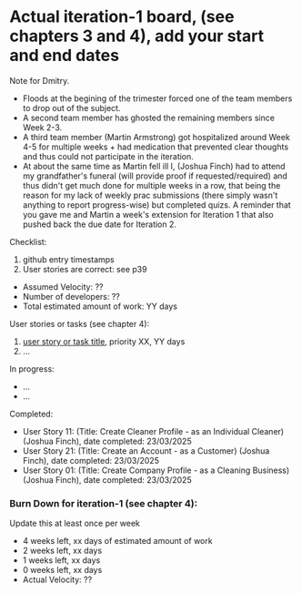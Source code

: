 # Actual iteration-1 board, (see chapters 3 and 4), add your start and end dates 

Note for Dmitry. 
- Floods at the begining of the trimester forced one of the team members to drop out of the subject.
- A second team member has ghosted the remaining members since Week 2-3.
- A third team member (Martin Armstrong) got hospitalized around Week 4-5 for multiple weeks + had medication that prevented clear thoughts and thus could not participate in the iteration.
- At about the same time as Martin fell ill I, (Joshua Finch) had to attend my grandfather's funeral (will provide proof if requested/required) and thus didn't get much done for multiple weeks in a row, that being the reason for my lack of weekly prac submissions (there simply wasn't anything to report progress-wise) but completed quizs.
A reminder that you gave me and Martin a week's extension for Iteration 1 that also pushed back the due date for Iteration 2.  

Checklist: 
1. github entry timestamps
2. User stories are correct: see p39

* Assumed Velocity: ?? 
* Number of developers: ??
* Total estimated amount of work: YY days

User stories or tasks (see chapter 4):
1. [user story or task title](./user_stories/user_story_00_template.md), priority XX, YY days 
2. ...

In progress:
* ...
* ...

Completed:
* User Story 11: (Title: Create Cleaner Profile - as an Individual Cleaner) (Joshua Finch), date completed: 23/03/2025
* User Story 21: (Title: Create an Account - as a Customer) (Joshua Finch), date completed: 23/03/2025
* User Story 01: (Title: Create Company Profile - as a Cleaning Business) (Joshua Finch), date completed: 23/03/2025

### Burn Down for iteration-1 (see chapter 4):
Update this at least once per week
* 4 weeks left, xx days of estimated amount of work 
* 2 weeks left, xx days
* 1 weeks left, xx days
* 0 weeks left, xx days
* Actual Velocity: ?? 

